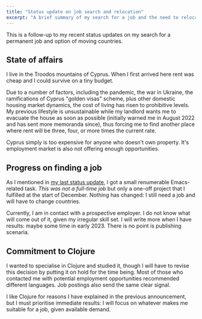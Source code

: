 ```yaml
---
title: "Status update on job search and relocation"
excerpt: "A brief summary of my search for a job and the need to relocate away from Cyprus."
---
```


This is a follow-up to my recent status updates on my search for a
permanent job and option of moving countries.

## State of affairs

I live in the Troodos mountains of Cyprus.  When I first arrived here
rent was cheap and I could survive on a tiny budget.

Due to a number of factors, including the pandemic, the war in
Ukraine, the ramifications of Cyprus "golden visas" scheme, plus other
domestic housing market dynamics, the cost of living has risen to
prohibitive levels.  My previous lifestyle is unsustainable while my
landlord wants me to evacuate the house as soon as possible (initially
warned me in August 2022 and has sent more memoranda since), thus
forcing me to find another place where rent will be three, four, or
more times the current rate.

Cyprus simply is too expensive for anyone who doesn't own property.
It's employment market is also not offering enough opportunities.

## Progress on finding a job

As I mentioned in [my last status
update](https://protesilaos.com/news/2022-11-15-job-status-update-clojure-propsect/),
I got a small renumerable Emacs-related task.  _This was not a
full-time job_ but only a one-off project that I fulfilled at the
start of December.  Nothing has changed: I still need a job and will
have to change countries.

Currently, I am in contact with a prospective employer.  I do not know
what will come out of it, given my irregular skill set.  I will write
more when I have results: maybe some time in early 2023.  There is no
point is publishing scenaria.

## Commitment to Clojure

I wanted to specialise in Clojure and studied it, though I will have
to revise this decision by putting it on hold for the time being.
Most of those who contacted me with potential employment opportunities
recommended different languages.  Job postings also send the same
clear signal.

I like Clojure for reasons I have explained in the previous
announcement, but I must prioritise immediate results: I will focus on
whatever makes me suitable for a job, given available demand.
